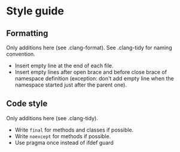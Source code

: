 # Style guide

## Formatting

Only additions here (see .clang-format). See .clang-tidy for naming convention.

- Insert empty line at the end of each file.
- Insert empty lines after open brace and before close brace of namespace definition
  (exception: don't add empty line when the namespace started just after the parent one).

## Code style

Only additions here (see .clang-tidy).

- Write `final` for methods and classes if possible.
- Write `noexcept` for methods if possible.
- Use pragma once instead of ifdef guard
